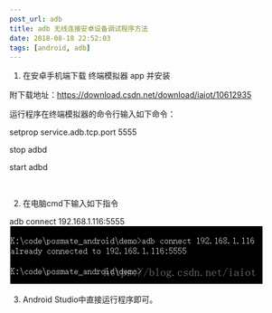 ```yaml
---
post_url: adb
title: adb 无线连接安卓设备调试程序方法
date: 2018-08-18 22:52:03
tags: [android, adb]
---
```

1. 在安卓手机端下载 终端模拟器 app 并安装

附下载地址：https://download.csdn.net/download/iaiot/10612935

运行程序在终端模拟器的命令行输入如下命令：

setprop service.adb.tcp.port 5555

stop adbd

start adbd

 

2. 在电脑cmd下输入如下指令

adb connect 192.168.1.116:5555
![](/images/20180818224047613.png)


3. Android Studio中直接运行程序即可。
